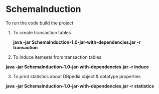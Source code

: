 # SchemaInduction

To run the code build the project

1) To create transaction tables <p><b>java -jar SchemaInduction-1.0-jar-with-dependencies.jar -r transaction </b></p>

2) To induce itemsets from transaction tables
<p><b>java -jar SchemaInduction-1.0-jar-with-dependencies.jar -r induce </b></p>

3) To print statistics about DBpedia object & datatype properties
<p><b>java -jar SchemaInduction-1.0-jar-with-dependencies.jar -r statistics</b></p>

